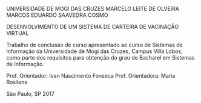 UNIVERSIDADE DE MOGI DAS CRUZES
MARCELO LEITE DE OLVEIRA
MARCOS EDUARDO SAAVEDRA COSMO

DESENVOLVIMENTO DE UM SISTEMA DE CARTEIRA DE VACINAÇÃO VIRTUAL

Trabalho de conclusão de curso apresentado ao curso de Sistemas de Informação da Universidade de Mogi das Cruzes, Campus Villa Lobos, como parte dos requisitos para obtenção do grau de Bacharel em Sistemas de Informação.

Prof. Orientador: Ivan Nascimento Fonseca
Prof. Orientadora: Maria Rosilene

São Paulo, SP
2017
